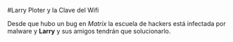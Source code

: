#Larry Ploter y la Clave del Wifi

Desde que hubo un bug en *Matrix* la escuela de hackers está 
infectada por malware y **Larry** y sus amigos tendrán que solucionarlo. 
